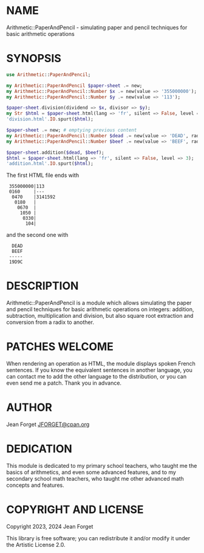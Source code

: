 NAME
====

Arithmetic::PaperAndPencil - simulating paper and pencil techniques for basic arithmetic operations

SYNOPSIS
========

```raku
use Arithmetic::PaperAndPencil;

my Arithmetic::PaperAndPencil $paper-sheet .= new;
my Arithmetic::PaperAndPencil::Number $x .= new(value => '355000000');
my Arithmetic::PaperAndPencil::Number $y .= new(value => '113');

$paper-sheet.division(dividend => $x, divisor => $y);
my Str $html = $paper-sheet.html(lang => 'fr', silent => False, level => 3);
'division.html'.IO.spurt($html);

$paper-sheet .= new; # emptying previous content
my Arithmetic::PaperAndPencil::Number $dead .= new(value => 'DEAD', radix => 16);
my Arithmetic::PaperAndPencil::Number $beef .= new(value => 'BEEF', radix => 16);

$paper-sheet.addition($dead, $beef);
$html = $paper-sheet.html(lang => 'fr', silent => False, level => 3);
'addition.html'.IO.spurt($html);
```

The first HTML file ends with

```
 355000000|113
 0160     |---
  0470    |3141592
   0180   |
    0670  |
     1050 |
      0330|
       104|
```

and the second one with

```
  DEAD
  BEEF
 -----
 19D9C

```

DESCRIPTION
===========

Arithmetic::PaperAndPencil  is a  module which  allows simulating  the
paper  and  pencil  techniques  for  basic  arithmetic  operations  on
integers: addition, subtraction, multiplication and division, but also
square root extraction and conversion from a radix to another.

PATCHES WELCOME
===============

When rendering an operation as HTML, the module displays spoken French
sentences. If you  know the equivalent sentences  in another language,
you can contact  me to add the other language  to the distribution, or
you can even send me a patch. Thank you in advance.

AUTHOR
======

Jean Forget <JFORGET@cpan.org>

DEDICATION
==========

This module is dedicated to my  primary school teachers, who taught me
the basics of arithmetics, and even  some advanced features, and to my
secondary  school math  teachers, who  taught me  other advanced  math
concepts and features.

COPYRIGHT AND LICENSE
=====================

Copyright 2023, 2024 Jean Forget

This library is free software; you can redistribute it and/or modify it under the Artistic License 2.0.

